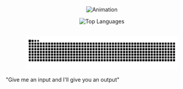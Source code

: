 <!-- markdownlint-disable -->

<div align="center">
  <img src="anim.gif" alt="Animation" style="max-width:100%;"/>
</div>

<div align="center" style="display:flex; justify-content:center; gap:2rem; flex-wrap:wrap; margin-top:1em;">

  <div style="flex:1; min-width:300px;">
    <img src="https://github-readme-stats.vercel.app/api/top-langs/?username=intelligent-username&theme=dark&hide_border=false&include_all_commits=false&count_private=true&layout=compact" alt="Top Languages" style="width:100%;max-width:400px;">
  </div>

  <div style="flex:1; min-width:300px;">
    <picture>
      <source media="(prefers-color-scheme: dark)" srcset="https://github.com/intelligent-username/intelligent-username/raw/main/dist/github-snake-dark.svg" />
      <source media="(prefers-color-scheme: light)" srcset="https://github.com/intelligent-username/intelligent-username/raw/main/dist/github-snake.svg" />
      <img alt="github-snake" src="https://github.com/intelligent-username/intelligent-username/raw/main/dist/github-snake.svg" style="width:100%;max-width:400px;" />
    </picture>
  </div>

</div>

"Give me an input and I'll give you an output"
